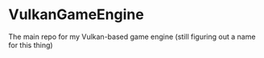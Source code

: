 # VulkanGameEngine
The main repo for my Vulkan-based game engine (still figuring out a name for this thing)
